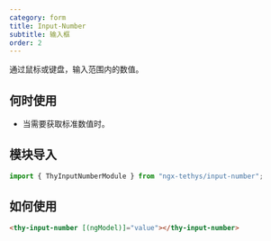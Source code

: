 ```yaml
---
category: form
title: Input-Number
subtitle: 输入框
order: 2
---
```


<alert>通过鼠标或键盘，输入范围内的数值。</alert>
## 何时使用

- 当需要获取标准数值时。

## 模块导入
```ts
import { ThyInputNumberModule } from "ngx-tethys/input-number";
```


## 如何使用

```html
<thy-input-number [(ngModel)]="value"></thy-input-number>
```

<example name="thy-input-number-basic-example" />  
